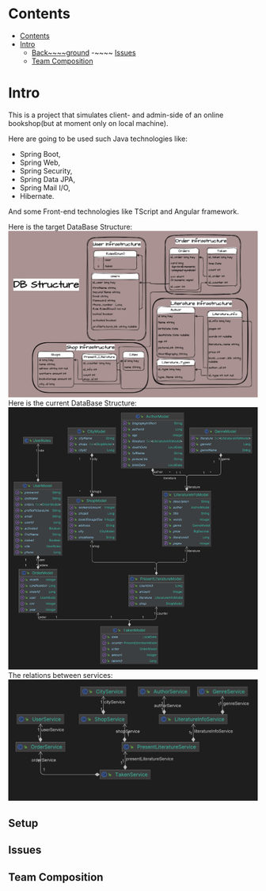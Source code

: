 # Contents

- [Contents](#contents)
- [Intro](#intro)
    - [Back~~~~ground](#background)
    -~~~~ [Issues](#issues)
    - [Team Composition](#team-composition)

# Intro

This is a project that simulates client- and admin-side of an online bookshop(but at moment only on local machine).

Here are going to be used such Java technologies like:

* Spring Boot,
* Spring Web,
* Spring Security,
* Spring Data JPA,
* Spring Mail I/O,
* Hibernate.

And some Front-end technologies like TScript and Angular framework.

Here is the target DataBase Structure:
![target DB Schema.png](schemas%2Ftarget%20DB%20Schema.png)
Here is the current DataBase Structure:
![current DB Schema autogenerated.png](schemas%2Fcurrent%20DB%20Schema%20autogenerated.png)
The relations between services: 
![service dependencies.png](schemas%2Fservice%20dependencies.png)
## Setup

## Issues

## Team Composition